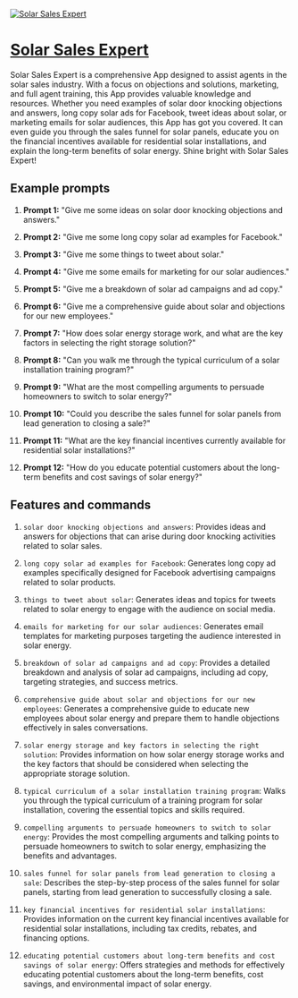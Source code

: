 [![Solar Sales Expert](https://files.oaiusercontent.com/file-zCQfJoz8gsByLB9XHf94BdRj?se=2123-10-16T20%3A33%3A43Z&sp=r&sv=2021-08-06&sr=b&rscc=max-age%3D31536000%2C%20immutable&rscd=attachment%3B%20filename%3D73d1b875-718d-4f0e-9a8d-8cb1e4a7d825.png&sig=U%2BDbogGAxaPmE3526Iy77Xc0YdteTbVBaSv1WQb8xuU%3D)](https://chat.openai.com/g/g-h3K2WqMnL-solar-sales-expert)

# [Solar Sales Expert](https://chat.openai.com/g/g-h3K2WqMnL-solar-sales-expert)

Solar Sales Expert is a comprehensive App designed to assist agents in the solar sales industry. With a focus on objections and solutions, marketing, and full agent training, this App provides valuable knowledge and resources. Whether you need examples of solar door knocking objections and answers, long copy solar ads for Facebook, tweet ideas about solar, or marketing emails for solar audiences, this App has got you covered. It can even guide you through the sales funnel for solar panels, educate you on the financial incentives available for residential solar installations, and explain the long-term benefits of solar energy. Shine bright with Solar Sales Expert!

## Example prompts

1. **Prompt 1:** "Give me some ideas on solar door knocking objections and answers."

2. **Prompt 2:** "Give me some long copy solar ad examples for Facebook."

3. **Prompt 3:** "Give me some things to tweet about solar."

4. **Prompt 4:** "Give me some emails for marketing for our solar audiences."

5. **Prompt 5:** "Give me a breakdown of solar ad campaigns and ad copy."

6. **Prompt 6:** "Give me a comprehensive guide about solar and objections for our new employees."

7. **Prompt 7:** "How does solar energy storage work, and what are the key factors in selecting the right storage solution?"

8. **Prompt 8:** "Can you walk me through the typical curriculum of a solar installation training program?"

9. **Prompt 9:** "What are the most compelling arguments to persuade homeowners to switch to solar energy?"

10. **Prompt 10:** "Could you describe the sales funnel for solar panels from lead generation to closing a sale?"

11. **Prompt 11:** "What are the key financial incentives currently available for residential solar installations?"

12. **Prompt 12:** "How do you educate potential customers about the long-term benefits and cost savings of solar energy?"

## Features and commands

1. `solar door knocking objections and answers`: Provides ideas and answers for objections that can arise during door knocking activities related to solar sales.

2. `long copy solar ad examples for Facebook`: Generates long copy ad examples specifically designed for Facebook advertising campaigns related to solar products.

3. `things to tweet about solar`: Generates ideas and topics for tweets related to solar energy to engage with the audience on social media.

4. `emails for marketing for our solar audiences`: Generates email templates for marketing purposes targeting the audience interested in solar energy.

5. `breakdown of solar ad campaigns and ad copy`: Provides a detailed breakdown and analysis of solar ad campaigns, including ad copy, targeting strategies, and success metrics.

6. `comprehensive guide about solar and objections for our new employees`: Generates a comprehensive guide to educate new employees about solar energy and prepare them to handle objections effectively in sales conversations.

7. `solar energy storage and key factors in selecting the right solution`: Provides information on how solar energy storage works and the key factors that should be considered when selecting the appropriate storage solution.

8. `typical curriculum of a solar installation training program`: Walks you through the typical curriculum of a training program for solar installation, covering the essential topics and skills required.

9. `compelling arguments to persuade homeowners to switch to solar energy`: Provides the most compelling arguments and talking points to persuade homeowners to switch to solar energy, emphasizing the benefits and advantages.

10. `sales funnel for solar panels from lead generation to closing a sale`: Describes the step-by-step process of the sales funnel for solar panels, starting from lead generation to successfully closing a sale.

11. `key financial incentives for residential solar installations`: Provides information on the current key financial incentives available for residential solar installations, including tax credits, rebates, and financing options.

12. `educating potential customers about long-term benefits and cost savings of solar energy`: Offers strategies and methods for effectively educating potential customers about the long-term benefits, cost savings, and environmental impact of solar energy.
